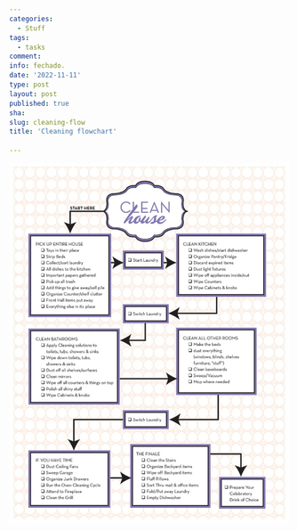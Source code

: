 ```yaml
---
categories:
  - Stuff
tags:
  - tasks
comment: 
info: fechado.
date: '2022-11-11'
type: post
layout: post
published: true
sha: 
slug: cleaning-flow
title: 'Cleaning flowchart'

---
```

[![Clean House](https://raw.githubusercontent.com/marioseixas/marioseixas.github.io/main/assets/clean-house.jpg "Clean House")](https://raw.githubusercontent.com/marioseixas/marioseixas.github.io/main/assets/clean-house.jpg "Clean House")
